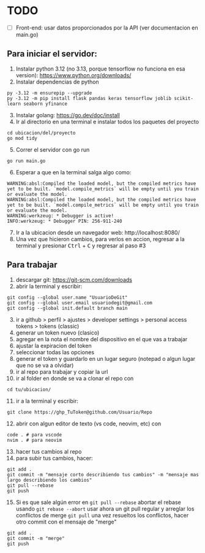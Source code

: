 # TODO

- [ ] Front-end: usar datos proporcionados por la API (ver documentacion en main.go)

## Para iniciar el servidor:

1. Instalar python 3.12 (no 3.13, porque tensorflow no funciona en esa version): https://www.python.org/downloads/
2. Instalar dependencias de python
```
py -3.12 -m ensurepip --upgrade
py -3.12 -m pip install flask pandas keras tensorflow joblib scikit-learn seaborn yfinance
```
3. Instalar golang: https://go.dev/doc/install
4. Ir al directorio en una terminal e instalar todos los paquetes del proyecto

```
cd ubicacion/del/proyecto
go mod tidy
```

5. Correr el servidor con go run

```
go run main.go
```

6. Esperar a que en la terminal salga algo como:
```
WARNING:absl:Compiled the loaded model, but the compiled metrics have yet to be built. `model.compile_metrics` will be empty until you train or evaluate the model.
WARNING:absl:Compiled the loaded model, but the compiled metrics have yet to be built. `model.compile_metrics` will be empty until you train or evaluate the model.
WARNING:werkzeug: * Debugger is active!
INFO:werkzeug: * Debugger PIN: 256-911-240
```
7. Ir a la ubicacion desde un navegador web: http://localhost:8080/
8. Una vez que hicieron cambios, para verlos en accion, regresar a la terminal y presionar <kbd>Ctrl</kbd> + <kbd>C</kbd> y regresar al paso #3

## Para trabajar

1. descargar git: https://git-scm.com/downloads
2. abrir la terminal y escribir:

```
git config --global user.name "UsuarioDeGit"
git config --global user.email usuariodegit@gmail.com
git config --global init.default branch main
```

3. ir a github > perfil > ajustes > developer settings > personal access tokens > tokens (classic)
4. generar un token nuevo (clasico)
5. agregar en la nota el nombre del dispositivo en el que vas a trabajar
6. ajustar la expiracion del token
7. seleccionar todas las opciones
8. generar el token y guardarlo en un lugar seguro (notepad o algun lugar que no se va a olvidar)
9. ir al repo para trabajar y copiar la url
10. ir al folder en donde se va a clonar el repo con

```
cd tu/ubicacion/
```

11. ir a la terminal y escribir:

```
git clone https://ghp_TuToken@github.com/Usuario/Repo
```

12. abrir con algun editor de texto (vs code, neovim, etc) con

```
code . # para vscode
nvim . # para neovim
```

13. hacer tus cambios al repo
14. para subir tus cambios, hacer:

```
git add .
git commit -m "mensaje corto describiendo tus cambios" -m "mensaje mas largo describiendo los cambios"
git pull --rebase
git push
```

15. Si es que sale algún error en
    `git pull --rebase`
    abortar el rebase usando
    `git rebase --abort`
    usar ahora un git pull regular y arreglar los conflictos de merge
    `git pull`
    una vez resueltos los conflictos, hacer otro commit con el mensaje de "merge"

```
git add .
git commit -m "merge"
git push
```
